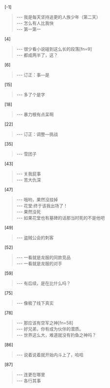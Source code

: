 
[-1] 
>--- 我是每天坚持追更的人族少年（第二天）<br>
>--- 怎么有人比我快<br>
>--- 第一第一<br>

[4] 
>--- 很少看小说碰到这么长的段落[fn=9]<br>
>--- 都成两半了，这？<br>

[6] 
>--- 订正：事—是<br>

[15] 
>--- 多了个是字<br>

[18] 
>--- 暴力根有点呆啊<br>

[22] 
>--- 订正：调整—挑战<br>

[35] 
>--- 雪团子<br>

[43] 
>--- 关我屁事<br>
>--- 苦大仇深<br>

[47] 
>--- 哦哟，果然没挂掉<br>
>--- 花堂:终于该我出场了！<br>
>--- 果然没死<br>
>--- 如果花堂也有墓碑的话那当时死的不是他吧<br>

[49] 
>--- 盗贼公会的刺客<br>

[52] 
>--- 一看就是龙服的同款竞品<br>
>--- 一看就是龙服的对手<br>

[59] 
>--- 有后续，是在比什么吗？<br>

[75] 
>--- 像极了线下真实<br>

[78] 
>--- 那应该有空军之神[fn=58]<br>
>--- 好兄弟，你有成为伙伴的潜质。<br>
>--- 世界这么大，难道就没有钓鱼之神吗？<br>

[86] 
>--- 说着说着就开始内斗上了，哈哈<br>

[87] 
>--- 连更在哪里<br>
>--- 各行其事<br>
